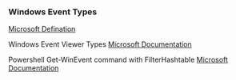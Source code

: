 ### Windows Event Types
[Microsoft Defination](https://docs.microsoft.com/en-us/windows/win32/eventlog/event-types)

Windows Event Viewer Types
[Microsoft Documentation](https://docs.microsoft.com/en-us/windows/win32/eventlog/eventlog-key)

Powershell Get-WinEvent command with FilterHashtable
[Microsoft Documentation](https://docs.microsoft.com/en-us/powershell/scripting/samples/Creating-Get-WinEvent-queries-with-FilterHashtable?view=powershell-7.1)
